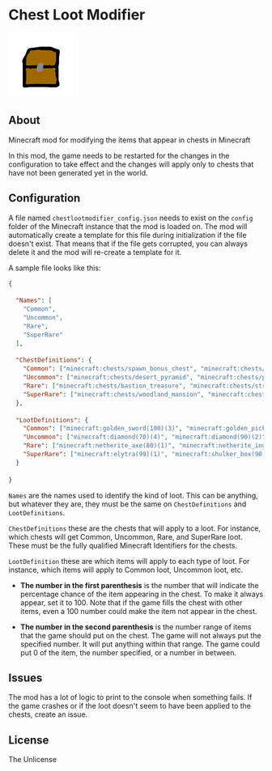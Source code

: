 # Chest Loot Modifier

![Chest Loot Modifier Icon](./src/main/resources/assets/chestlootmodifier/icon.png)

## About

Minecraft mod for modifying the items that appear in chests in Minecraft

In this mod, the game needs to be restarted for the changes in the configuration to 
take effect and the changes will apply only to chests that have not been generated yet
in the world.

## Configuration

A file named `chestlootmodifier_config.json` needs to exist on the `config` folder of the 
Minecraft instance that the mod is loaded on. The mod will automatically create a template 
for this file during initialization if the file doesn't exist. That means that if the file 
gets corrupted, you can always delete it and the mod will re-create a template for it.

A sample file looks like this:

```json
{
  
  "Names": [
    "Common",
    "Uncommon",
    "Rare",
    "SuperRare"
  ],
  
  "ChestDefinitions": {
    "Common": ["minecraft:chests/spawn_bonus_chest", "minecraft:chests/village/village_mason", "minecraft:chests/simple_dungeon"],
    "Uncommon": ["minecraft:chests/desert_pyramid", "minecraft:chests/pillager_outpost", "minecraft:chests/ruined_portal"],
    "Rare": ["minecraft:chests/bastion_treasure", "minecraft:chests/stronghold_library"],
    "SuperRare": ["minecraft:chests/woodland_mansion", "minecraft:chests/end_city_treasure"]
  },

  "LootDefinitions": {
    "Common": ["minecraft:golden_sword(100)(3)", "minecraft:golden_pickaxe(100)(12)", "minecraft:coal_ore(100)(16)"],
    "Uncommon": ["minecraft:diamond(70)(4)", "minecraft:diamond(90)(2)", "minecraft:diamond_sword(85)(1)"],
    "Rare": ["minecraft:netherite_axe(80)(1)", "minecraft:netherite_ingot(95)(8)"],
    "SuperRare": ["minecraft:elytra(99)(1)", "minecraft:shulker_box(90)(2)"]
  }
  
}
```

`Names` are the names used to identify the kind of loot. This can be anything, but whatever 
they are, they must be the same on `ChestDefinitions` and `LootDefinitions`.

`ChestDefinitions` these are the chests that will apply to a loot. For instance, which 
chests will get Common, Uncommon, Rare, and SuperRare loot. These must be the fully 
qualified Minecraft Identifiers for the chests.

`LootDefinition` these are which items will apply to each type of loot. For instance, 
which items will apply to Common loot, Uncommon loot, etc. 

- **The number in the first 
parenthesis** is the number that will indicate the percentage chance of the item appearing 
in the chest. To make it always appear, set it to 100. Note that if the game fills the 
chest with other items, even a 100 number could make the item not appear in the chest. 

- **The number in the second parenthesis** is the number range of items that the game should 
put on the chest. The game will not always put the specified number. It will put anything 
within that range. The game could put 0 of the item, the number specified, or a number in 
between.

## Issues
The mod has a lot of logic to print to the console when something fails. If the game crashes 
or if the loot doesn't seem to have been applied to the chests, create an issue.

## License

The Unlicense
